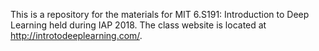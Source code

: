 This is a repository for the materials for MIT 6.S191: Introduction to Deep Learning held during IAP 2018. The class website is located at http://introtodeeplearning.com/.
